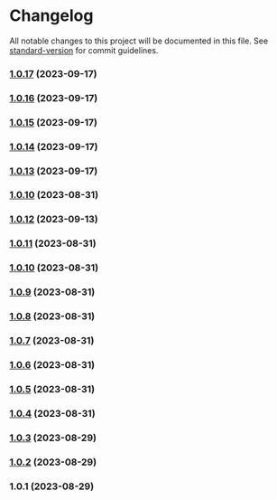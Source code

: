 # Changelog

All notable changes to this project will be documented in this file. See [standard-version](https://github.com/conventional-changelog/standard-version) for commit guidelines.

### [1.0.17](https://github.com/JsonLYH/agility-form/compare/v1.0.16...v1.0.17) (2023-09-17)

### [1.0.16](https://github.com/JsonLYH/agility-form/compare/v1.0.15...v1.0.16) (2023-09-17)

### [1.0.15](https://github.com/JsonLYH/agility-form/compare/v1.0.14...v1.0.15) (2023-09-17)

### [1.0.14](https://github.com/JsonLYH/agility-form/compare/v1.0.13...v1.0.14) (2023-09-17)

### [1.0.13](https://github.com/JsonLYH/agility-form/compare/v1.0.12...v1.0.13) (2023-09-17)

### [1.0.10](https://github.com/JsonLYH/agility-form/compare/v1.0.9...v1.0.10) (2023-08-31)

### [1.0.12](https://github.com/JsonLYH/agility-form/compare/v1.0.11...v1.0.12) (2023-09-13)

### [1.0.11](https://github.com/JsonLYH/agility-form/compare/v1.0.9...v1.0.11) (2023-08-31)

### [1.0.10](https://github.com/JsonLYH/agility-form/compare/v1.0.9...v1.0.10) (2023-08-31)

### [1.0.9](https://github.com/JsonLYH/agility-form/compare/v1.0.8...v1.0.9) (2023-08-31)

### [1.0.8](https://github.com/JsonLYH/agility-form/compare/v1.0.7...v1.0.8) (2023-08-31)

### [1.0.7](https://github.com/JsonLYH/agility-form/compare/v1.0.6...v1.0.7) (2023-08-31)

### [1.0.6](https://github.com/JsonLYH/agility-form/compare/v1.0.5...v1.0.6) (2023-08-31)

### [1.0.5](https://github.com/JsonLYH/agility-form/compare/v1.0.4...v1.0.5) (2023-08-31)

### [1.0.4](https://github.com/JsonLYH/agility-form/compare/v1.0.3...v1.0.4) (2023-08-31)

### [1.0.3](https://github.com/JsonLYH/agility-form/compare/v1.0.2...v1.0.3) (2023-08-29)

### [1.0.2](https://github.com/JsonLYH/agility-form/compare/v1.0.1...v1.0.2) (2023-08-29)

### 1.0.1 (2023-08-29)
